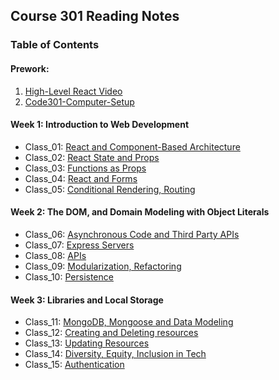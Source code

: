 ## Course 301 Reading Notes

### Table of Contents

#### Prework: 

1. [High-Level React Video](301/react-video.md)
2. [Code301-Computer-Setup](301/code301-setup.md)

#### Week 1: Introduction to Web Development

* Class_01: [React and Component-Based Architecture](301/class-01.md)
* Class_02: [React State and Props](class-02.md)
* Class_03: [Functions as Props](class-03.md)
* Class_04: [React and Forms](class-04.md)
* Class_05: [Conditional Rendering, Routing](class-05.md)

#### Week 2: The DOM, and Domain Modeling with Object Literals

* Class_06: [Asynchronous Code and Third Party APIs](class-06.md)
* Class_07: [Express Servers](class-07.md)
* Class_08: [APIs](class-08.md)
* Class_09: [Modularization, Refactoring](class-09.md)
* Class_10: [Persistence](class-10.md)

#### Week 3: Libraries and Local Storage

* Class_11: [MongoDB, Mongoose and Data Modeling](class-11.md)
* Class_12: [Creating and Deleting resources](class-12.md)
* Class_13: [Updating Resources](class-13.md)
* Class_14: [Diversity, Equity, Inclusion in Tech](class-14.md)
* Class_15: [Authentication](class-15.md)